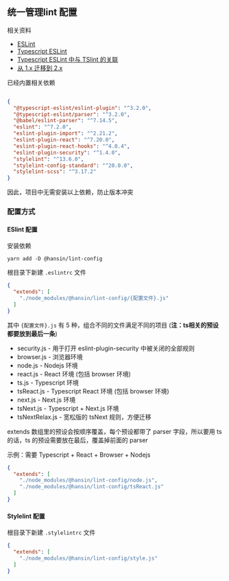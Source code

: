 ## 统一管理lint 配置

相关资料

- [ESLint](http://eslint.cn/docs/rules/)
- [Typescript ESLint](https://github.com/typescript-eslint/typescript-eslint)
- [Typescript ESLint 中与 TSlint 的关联](https://github.com/typescript-eslint/typescript-eslint/blob/master/packages/eslint-plugin/ROADMAP.md)
- [从 1.x 迁移到 2.x](./MIGRATION.md)

已经内置相关依赖

```json

{
  "@typescript-eslint/eslint-plugin": "^3.2.0",
  "@typescript-eslint/parser": "^3.2.0",
  "@babel/eslint-parser": "^7.14.5",
  "eslint": "^7.2.0",
  "eslint-plugin-import": "^2.21.2",
  "eslint-plugin-react": "^7.20.0",
  "eslint-plugin-react-hooks": "^4.0.4",
  "eslint-plugin-security": "^1.4.0",
  "stylelint": "^13.6.0",
  "stylelint-config-standard": "^20.0.0",
  "stylelint-scss": "^3.17.2"
}

```

因此，项目中无需安装以上依赖，防止版本冲突

### 配置方式

#### ESlint 配置

安装依赖

```base
yarn add -D @hansin/lint-config
```

根目录下新建 `.eslintrc` 文件

```json
{
  "extends": [
    "./node_modules/@hansin/lint-config/{配置文件}.js"
  ]
}
```

其中 `{配置文件}.js` 有 5 种，组合不同的文件满足不同的项目 (**注：ts相关的预设都要放到最后一条**)

- security.js - 用于打开 eslint-plugin-security 中被关闭的全部规则
- browser.js - 浏览器环境
- node.js - Nodejs 环境
- react.js - React 环境 (包括 browser 环境)
- ts.js - Typescript 环境
- tsReact.js - Typescript React 环境 (包括 browser 环境)
- next.js - Next.js 环境 
- tsNext.js - Typescript + Next.js 环境
- tsNextRelax.js - 宽松版的 tsNext 规则，方便迁移

extends 数组里的预设会按顺序覆盖，每个预设都带了 parser 字段，所以要用 ts 的话，ts 的预设需要放在最后，覆盖掉前面的 parser

示例：需要 Typescript + React + Browser + Nodejs

```json
{
  "extends": [
    "./node_modules/@hansin/lint-config/node.js",
    "./node_modules/@hansin/lint-config/tsReact.js"
  ]
}
```

#### Stylelint 配置

根目录下新建 `.stylelintrc` 文件

```json
{
  "extends": [
    "./node_modules/@hansin/lint-config/style.js"
  ]
}
```
